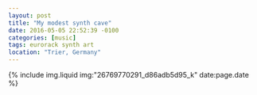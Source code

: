 ```yaml
---
layout: post
title: "My modest synth cave"
date: 2016-05-05 22:52:39 -0100
categories: [music]
tags: eurorack synth art
location: "Trier, Germany"
---
```


{% include img.liquid img:"26769770291_d86adb5d95_k" date:page.date %}
